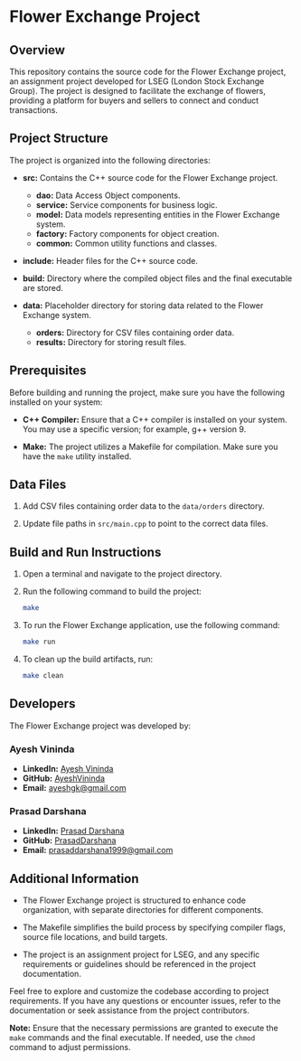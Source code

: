# Flower Exchange Project

## Overview

This repository contains the source code for the Flower Exchange project, an assignment project developed for LSEG (London Stock Exchange Group). The project is designed to facilitate the exchange of flowers, providing a platform for buyers and sellers to connect and conduct transactions.

## Project Structure

The project is organized into the following directories:

- **src:** Contains the C++ source code for the Flower Exchange project.
  - **dao:** Data Access Object components.
  - **service:** Service components for business logic.
  - **model:** Data models representing entities in the Flower Exchange system.
  - **factory:** Factory components for object creation.
  - **common:** Common utility functions and classes.

- **include:** Header files for the C++ source code.

- **build:** Directory where the compiled object files and the final executable are stored.

- **data:** Placeholder directory for storing data related to the Flower Exchange system.
  - **orders:** Directory for CSV files containing order data.
  - **results:** Directory for storing result files.

## Prerequisites

Before building and running the project, make sure you have the following installed on your system:

- **C++ Compiler:** Ensure that a C++ compiler is installed on your system. You may use a specific version; for example, g++ version 9.

- **Make:** The project utilizes a Makefile for compilation. Make sure you have the `make` utility installed.

## Data Files

1. Add CSV files containing order data to the `data/orders` directory.

2. Update file paths in `src/main.cpp` to point to the correct data files.

## Build and Run Instructions

1. Open a terminal and navigate to the project directory.

2. Run the following command to build the project:
   ```bash
   make
   ```

3. To run the Flower Exchange application, use the following command:
   ```bash
   make run
   ```

4. To clean up the build artifacts, run:
   ```bash
   make clean
   ```

## Developers

The Flower Exchange project was developed by:

### Ayesh Vininda

- **LinkedIn:** [Ayesh Vininda](https://www.linkedin.com/in/ayesh-vininda-1998gk)
- **GitHub:** [AyeshVininda](https://github.com/AyeshGK)
- **Email:** ayeshgk@gmail.com

### Prasad Darshana

- **LinkedIn:** [Prasad Darshana](https://www.linkedin.com/in/prasaddarshana/)
- **GitHub:** [PrasadDarshana](https://github.com/PrasadDSandaruwan)
- **Email:** prasaddarshana1999@gmail.com

## Additional Information

- The Flower Exchange project is structured to enhance code organization, with separate directories for different components.

- The Makefile simplifies the build process by specifying compiler flags, source file locations, and build targets.

- The project is an assignment project for LSEG, and any specific requirements or guidelines should be referenced in the project documentation.

Feel free to explore and customize the codebase according to project requirements. If you have any questions or encounter issues, refer to the documentation or seek assistance from the project contributors.

**Note:** Ensure that the necessary permissions are granted to execute the `make` commands and the final executable. If needed, use the `chmod` command to adjust permissions.